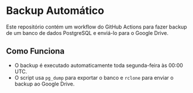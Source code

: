 # Backup Automático

Este repositório contém um workflow do GitHub Actions para fazer backup de um banco de dados PostgreSQL e enviá-lo para o Google Drive.

## Como Funciona
- O backup é executado automaticamente toda segunda-feira às 00:00 UTC.
- O script usa `pg_dump` para exportar o banco e `rclone` para enviar o backup ao Google Drive.
